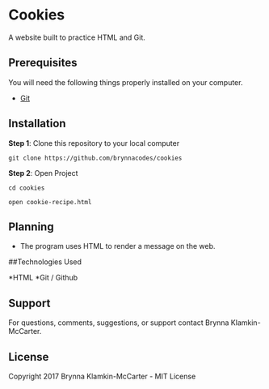 # Cookies

A website built to practice HTML and Git.

## Prerequisites

You will need the following things properly installed on your computer.

* [Git](https://git-scm.com/)

## Installation

**Step 1**: Clone this repository to your local computer

```console
git clone https://github.com/brynnacodes/cookies
```

**Step 2**: Open Project

```console
cd cookies
```

```console
open cookie-recipe.html
```

## Planning

* The program uses HTML to render a message on the web.

##Technologies Used

*HTML
*Git / Github

## Support

For questions, comments, suggestions, or support contact Brynna Klamkin-McCarter.

## License

Copyright 2017 Brynna Klamkin-McCarter - MIT License
